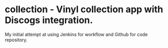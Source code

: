 # collection - Vinyl collection app with Discogs integration.

My initial attempt at using Jenkins for workflow and Github for code repository.
